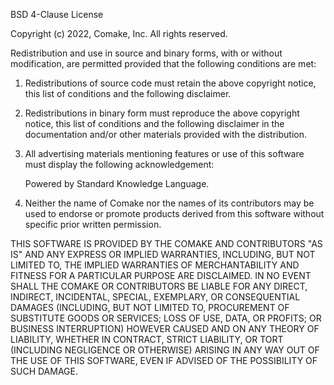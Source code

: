 BSD 4-Clause License

Copyright (c) 2022, Comake, Inc.
All rights reserved.

Redistribution and use in source and binary forms, with or without
modification, are permitted provided that the following conditions are met:

1. Redistributions of source code must retain the above copyright notice, this
   list of conditions and the following disclaimer.

2. Redistributions in binary form must reproduce the above copyright notice,
   this list of conditions and the following disclaimer in the documentation
   and/or other materials provided with the distribution.

3. All advertising materials mentioning features or use of this
   software must display the following acknowledgement:

   Powered by Standard Knowledge Language.

4. Neither the name of Comake nor the names of its
   contributors may be used to endorse or promote products derived
   from this software without specific prior written permission.

THIS SOFTWARE IS PROVIDED BY THE COMAKE AND CONTRIBUTORS "AS IS"
AND ANY EXPRESS OR IMPLIED WARRANTIES, INCLUDING, BUT NOT LIMITED TO, THE
IMPLIED WARRANTIES OF MERCHANTABILITY AND FITNESS FOR A PARTICULAR PURPOSE ARE
DISCLAIMED. IN NO EVENT SHALL THE COMAKE OR CONTRIBUTORS BE LIABLE
FOR ANY DIRECT, INDIRECT, INCIDENTAL, SPECIAL, EXEMPLARY, OR CONSEQUENTIAL
DAMAGES (INCLUDING, BUT NOT LIMITED TO, PROCUREMENT OF SUBSTITUTE GOODS OR
SERVICES; LOSS OF USE, DATA, OR PROFITS; OR BUSINESS INTERRUPTION) HOWEVER
CAUSED AND ON ANY THEORY OF LIABILITY, WHETHER IN CONTRACT, STRICT LIABILITY,
OR TORT (INCLUDING NEGLIGENCE OR OTHERWISE) ARISING IN ANY WAY OUT OF THE USE
OF THIS SOFTWARE, EVEN IF ADVISED OF THE POSSIBILITY OF SUCH DAMAGE.

